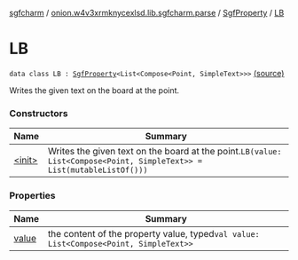 [sgfcharm](../../../index.md) / [onion.w4v3xrmknycexlsd.lib.sgfcharm.parse](../../index.md) / [SgfProperty](../index.md) / [LB](./index.md)

# LB

`data class LB : `[`SgfProperty`](../index.md)`<List<Compose<Point, SimpleText>>>` [(source)](https://github.com/w4v3/sgfcharm/tree/master/sgfcharm/src/main/java/onion/w4v3xrmknycexlsd/lib/sgfcharm/parse/SgfTree.kt#L140)

Writes the given text on the board at the point.

### Constructors

| Name | Summary |
|---|---|
| [&lt;init&gt;](-init-.md) | Writes the given text on the board at the point.`LB(value: List<Compose<Point, SimpleText>> = List(mutableListOf()))` |

### Properties

| Name | Summary |
|---|---|
| [value](value.md) | the content of the property value, typed`val value: List<Compose<Point, SimpleText>>` |
